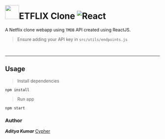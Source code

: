 # <img src='https://www.freepnglogos.com/uploads/netflix-logo-circle-png-5.png' width='45' />ETFLIX Clone ![React](https://img.shields.io/badge/React-16.13.1-blue?logo=react)

A Netflix clone webapp using `TMDB` API created using ReactJS.

>Ensure adding your API key in `src/utils/endpoints.js`

<br />

---

## Usage

> Install dependencies
```
npm install
```

> Run app
```
npm start
```

### Author

***Aditya Kumar***
[Cypher](https://github.com/cypher-adi/)